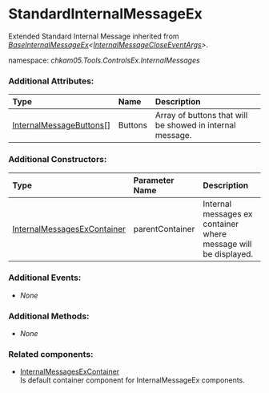 # StandardInternalMessageEx
Extended Standard Internal Message inherited from _[BaseInternalMessageEx](BaseInternalMessageEx.md)<[InternalMessageCloseEventArgs](InternalMessageCloseEventArgs.md)>_.

namespace: _chkam05.Tools.ControlsEx.InternalMessages_

### Additional Attributes:

| Type                     | Name    | Description |
|:-------------------------|:--------|:------------|
| [InternalMessageButtons](InternalMessageButtons.md)[] | Buttons | Array of buttons that will be showed in internal message. |

### Additional Constructors:

| Type                  | Parameter Name | Description |
|:----------------------|:---------------|:------------|
| [InternalMessagesExContainer](InternalMessagesExContainer.md) | parentContainer | Internal messages ex container where message will be displayed. |

### Additional Events:

- _None_

### Additional Methods:

- _None_

### Related components:

- [InternalMessagesExContainer](InternalMessagesExContainer.md)  
Is default container component for InternalMessageEx components.
